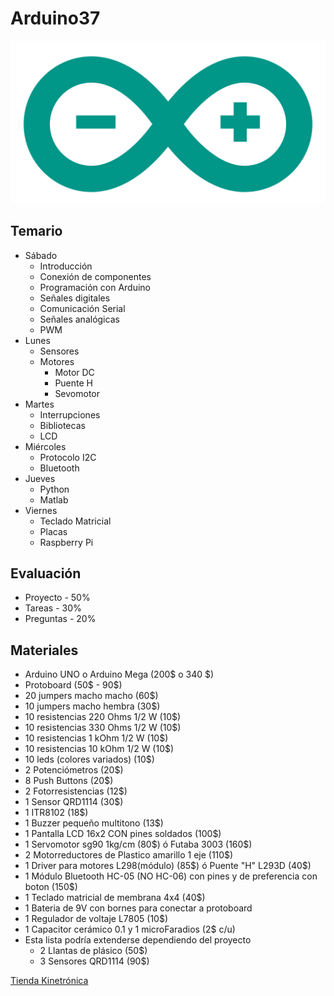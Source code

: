 # Arduino37
![Arduino Logo](img/logo.png)
## Temario
* Sábado
  * Introducción
  * Conexión de componentes
  * Programación con Arduino
  * Señales digitales
  * Comunicación Serial
  * Señales analógicas
  * PWM
* Lunes
  * Sensores
  * Motores
    * Motor DC
    * Puente H
    * Sevomotor
* Martes
  * Interrupciones
  * Bibliotecas
  * LCD
* Miércoles
  * Protocolo I2C
  * Bluetooth
* Jueves
  * Python
  * Matlab
* Viernes
  * Teclado Matricial
  * Placas
  * Raspberry Pi

## Evaluación
* Proyecto - 50%
* Tareas - 30%
* Preguntas - 20%

## Materiales
* Arduino UNO o Arduino Mega (200$ o 340 $)
* Protoboard (50$ - 90$)
* 20 jumpers macho macho (60$)
* 10 jumpers macho hembra (30$)
* 10 resistencias 220 Ohms 1/2 W (10$)
* 10 resistencias 330 Ohms 1/2 W (10$)
* 10 resistencias 1 kOhm 1/2 W (10$)
* 10 resistencias 10 kOhm 1/2 W (10$)
* 10 leds (colores variados) (10$)
* 2 Potenciómetros  (20$)
* 8 Push Buttons (20$)
* 2 Fotorresistencias (12$)
* 1 Sensor QRD1114 (30$)
* 1 ITR8102 (18$)
* 1 Buzzer pequeño multitono (13$)
* 1 Pantalla LCD 16x2 CON pines soldados (100$)
* 1 Servomotor sg90 1kg/cm (80\$) ó Futaba 3003 (160\$)
* 2 Motorreductores de Plastico amarillo 1 eje (110$)
* 1 Driver para motores L298(módulo) (85\$) ó Puente "H" L293D (40$)
* 1 Módulo Bluetooth HC-05 (NO HC-06) con pines y de preferencia con boton (150$)
* 1 Teclado matricial de membrana 4x4 (40$)
* 1 Bateria de 9V con bornes para conectar a protoboard
* 1 Regulador de voltaje L7805 (10$)
* 1 Capacitor cerámico 0.1 y 1 microFaradios (2$ c/u)
* Esta lista podría extenderse dependiendo del proyecto
  * 2 Llantas de plásico (50$)
  * 3 Sensores QRD1114 (90$)

[Tienda Kinetrónica](http://www.kinetroni.com/)
